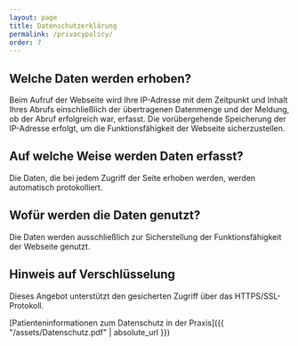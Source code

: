 ```yaml
---
layout: page
title: Datenschutzerklärung
permalink: /privacypolicy/
order: 7
---
```


## Welche Daten werden erhoben?
Beim Aufruf der Webseite wird Ihre IP-Adresse mit dem Zeitpunkt und Inhalt Ihres Abrufs
einschließlich der übertragenen Datenmenge und der Meldung, ob der Abruf erfolgreich
war, erfasst. Die vorübergehende Speicherung der IP-Adresse erfolgt, um die Funktionsfähigkeit
der Webseite sicherzustellen.

## Auf welche Weise werden Daten erfasst?
Die Daten, die bei jedem Zugriff der Seite erhoben werden, werden automatisch protokolliert.

## Wofür werden die Daten genutzt?
Die Daten werden ausschließlich zur Sicherstellung der Funktionsfähigkeit der Webseite genutzt.

## Hinweis auf Verschlüsselung
Dieses Angebot unterstützt den gesicherten Zugriff über das HTTPS/SSL-Protokoll.

[Patienteninformationen zum Datenschutz in der Praxis]({{ "/assets/Datenschutz.pdf" | absolute_url }})
